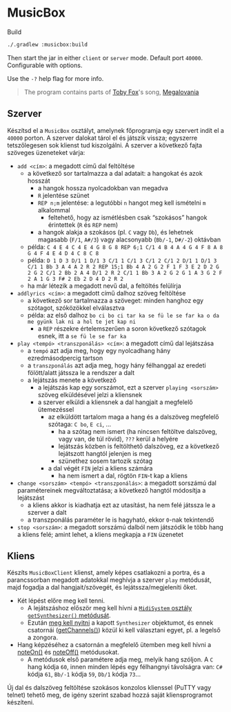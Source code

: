 # MusicBox

Build

```cmd
./.gradlew :musicbox:build
```

Then start the jar in either `client` or `server` mode.
Default port `40000`. Configurable with options.

Use the `-?` help flag for more info.

> The program contains parts of [Toby Fox](https://en.wikipedia.org/wiki/Toby_Fox)'s song, [Megalovania](https://www.youtube.com/watch?v=ZcoqR9Bwx1Y)

## Szerver

Készítsd el a `MusicBox` osztályt, amelynek főprogramja egy szervert indít el a `40000` porton. A szerver dalokat tárol el és játszik vissza; egyszerre tetszőlegesen sok klienst tud kiszolgálni. A szerver a következő fajta szöveges üzeneteket várja:

- `add <cím>`: a megadott című dal feltöltése
  - a következő sor tartalmazza a dal adatait: a hangokat és azok hosszát
    - a hangok hossza nyolcadokban van megadva
    - `R` jelentése szünet
    - `REP n;m` jelentése: a legutóbbi `n` hangot meg kell ismételni `m` alkalommal
      - feltehető, hogy az ismétlésben csak “szokásos” hangok érintettek (`R` és `REP` nem)
    - a hangok alakja a szokásos (pl. `C` vagy `Db`), és lehetnek magasabb (`F/1`, `A#/3`) vagy alacsonyabb (`Bb/-1`, `D#/-2`) oktávban
  - példa: `C 4 E 4 C 4 E 4 G 8 G 8 REP 6;1 C/1 4 B 4 A 4 G 4 F 8 A 8 G 4 F 4 E 4 D 4 C 8 C 8`
  - példa: `D 1 D 3 D/1 1 D/1 3 C/1 1 C/1 3 C/1 2 C/1 2 D/1 1 D/1 3 C/1 1 Bb 3 A 4 A 2 R 2 REP 15;1 Bb 4 A 2 G 2 F 1 F 3 E 2 D 2 G 2 G 2 C/1 2 Bb 2 A 4 D/1 2 R 2 C/1 1 Bb 3 A 2 G 2 G 1 A 3 G 2 F 2 A 1 G 3 F# 2 Eb 2 D 4 D 2 R 2`
  - ha már létezik a megadott nevű dal, a feltöltés felülírja
- `addlyrics <cím>`: a megadott című dalhoz szöveg feltöltése
  - a következő sor tartalmazza a szöveget: minden hanghoz egy szótagot, szóközökkel elválasztva
  - példa: az első dalhoz `bo ci bo ci tar ka se fü le se far ka o da me gyünk lak ni a hol te jet kap ni`
    - a `REP` részekre értelemszerűen a soron következő szótagok esnek, itt a `se fü le se far ka`
- `play <tempó> <transzponálás> <cím>`: a megadott című dal lejátszása
  - a `tempó` azt adja meg, hogy egy nyolcadhang hány ezredmásodpercig tartson
  - a `transzponálás` azt adja meg, hogy hány félhanggal az eredeti fölött/alatt játssza le a rendszer a dalt
  - a lejátszás menete a következő
    - a lejátszás kap egy sorszámot, ezt a szerver `playing <sorszám>` szöveg elküldésével jelzi a kliensnek
    - a szerver elküldi a kliensnek a dal hangjait a megfelelő ütemezéssel
      - az elküldött tartalom maga a hang és a dalszöveg megfelelő szótaga: `C bo`, `E ci`, …
        - ha a szótag nem ismert (ha nincsen feltöltve dalszöveg, vagy van, de túl rövid), `???` kerül a helyére
        - lejátszás közben is feltölthető dalszöveg, ez a következő lejátszott hangtól jelenjen is meg
        - szünethez sosem tartozik szótag
      - a dal végét `FIN` jelzi a kliens számára
        - ha nem ismert a dal, rögtön `FIN`-t kap a kliens
- `change <sorszám> <tempó> <transzponálás>`: a megadott sorszámú dal paramétereinek megváltoztatása; a következő hangtól módosítja a lejátszást
  - a kliens akkor is kiadhatja ezt az utasítást, ha nem felé játssza le a szerver a dalt
  - a transzponálás paraméter le is hagyható, ekkor `0`-nak tekintendő
- `stop <sorszám>`: a megadott sorszámú dalból nem játszódik le több hang a kliens felé; amint lehet, a kliens megkapja a `FIN` üzenetet

## Kliens

Készíts `MusicBoxClient` klienst, amely képes csatlakozni a portra, és a parancssorban megadott adatokkal meghívja a szerver `play` metódusát, majd fogadja a dal hangjait/szövegét, és lejátssza/megjeleníti őket.

- Két lépést előre meg kell tenni.
  - A lejátszáshoz először meg kell hívni a [`MidiSystem` osztály `getSynthesizer()` metódusát](<https://docs.oracle.com/en/java/javase/12/docs/api/java.desktop/javax/sound/midi/MidiSystem.html#getSynthesizer()>).
  - Ezután [meg kell nyitni](<https://docs.oracle.com/en/java/javase/12/docs/api/java.desktop/javax/sound/midi/MidiDevice.html#open()>) a kapott `Synthesizer` objektumot, és ennek csatornái ([getChannels()](<https://docs.oracle.com/en/java/javase/12/docs/api/java.desktop/javax/sound/midi/Synthesizer.html#getChannels()>)) közül ki kell választani egyet, pl. a legelső a zongora.
- Hang képzéséhez a csatornán a megfelelő ütemben meg kell hívni a [noteOn()](<https://docs.oracle.com/en/java/javase/12/docs/api/java.desktop/javax/sound/midi/MidiChannel.html#noteOn(int,int)>) és [noteOff()](<https://docs.oracle.com/en/java/javase/12/docs/api/java.desktop/javax/sound/midi/MidiChannel.html#noteOff(int)>) metódusokat.
  - A metódusok első paramétere adja meg, melyik hang szóljon. A `C` hang kódja `60`, innen minden lépés egy félhangnyi távolságra van: `C#` kódja `61`, `Bb/-1` kódja `59`, `Db/1` kódja `73`…

Új dal és dalszöveg feltöltése szokásos konzolos klienssel (PuTTY vagy telnet) tehető meg, de igény szerint szabad hozzá saját kliensprogramot készíteni.
